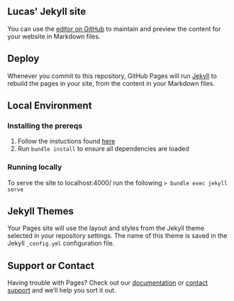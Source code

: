 ## Lucas' Jekyll site

You can use the [editor on GitHub](https://github.com/laestrada/laestrada.github.io/edit/master/README.md) to maintain and preview the content for your website in Markdown files.

## Deploy
Whenever you commit to this repository, GitHub Pages will run [Jekyll](https://jekyllrb.com/) to rebuild the pages in your site, from the content in your Markdown files.

## Local Environment
### Installing the prereqs
1. Follow the instuctions found [here](https://jekyllrb.com/docs/)
2. Run `bundle install` to ensure all dependencies are loaded
### Running locally
To serve the site to localhost:4000/ run the following
`> bundle exec jekyll serve`
## Jekyll Themes

Your Pages site will use the layout and styles from the Jekyll theme selected in your repository settings. The name of this theme is saved in the Jekyll `_config.yml` configuration file.
## Support or Contact

Having trouble with Pages? Check out our [documentation](https://docs.github.com/categories/github-pages-basics/) or [contact support](https://github.com/contact) and we’ll help you sort it out.

